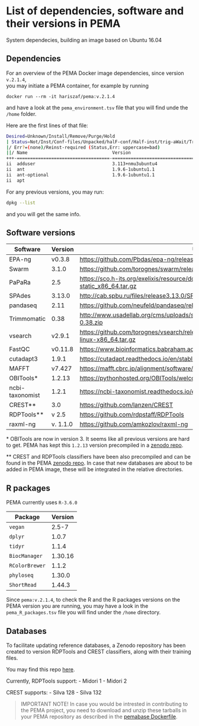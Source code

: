 # List of dependencies, software and their versions in PEMA 

System dependecies, building an image based on Ubuntu 16.04


## Dependencies

For an overview of the PEMA Docker image dependencies, since version `v.2.1.4`,  
you may initiate a PEMA container, for example by running 
```
docker run --rm -it hariszaf/pema:v.2.1.4
```
and have a look at the `pema_environment.tsv` file that you will find unde the `/home` folder. 

Here are the first lines of that file:
```bash
Desired=Unknown/Install/Remove/Purge/Hold
| Status=Not/Inst/Conf-files/Unpacked/halF-conf/Half-inst/trig-aWait/Trig-pend
|/ Err?=(none)/Reinst-required (Status,Err: uppercase=bad)
||/ Name                                Version                               Architecture Description
+++-===================================-=====================================-============-===============================================================================
ii  adduser                             3.113+nmu3ubuntu4                     all          add and remove users and groups
ii  ant                                 1.9.6-1ubuntu1.1                      all          Java based build tool like make
ii  ant-optional                        1.9.6-1ubuntu1.1                      all          Java based build tool like make - optional libraries
ii  apt           
```

For any previous versions, you may run:
```bash
dpkg --list
```

and you will get the same info. 

## Software versions

| Software       | Version | Url                                                                                            |
|----------------|---------|------------------------------------------------------------------------------------------------|
| EPA-ng         | v0.3.8  | https://github.com/Pbdas/epa-ng/releases/tag/v0.3.8                                            |
| Swarm          | 3.1.0   | https://github.com/torognes/swarm/releases/tag/v3.1.0                                          |
| PaPaRa         | 2.5     | https://sco.h-its.org/exelixis/resource/download/software/papara_nt-2.5-static_x86_64.tar.gz   |
| SPAdes         | 3.13.0  | http://cab.spbu.ru/files/release3.13.0/SPAdes-3.13.0-Linux.tar.gz                              |
| pandaseq       | 2.11    | https://github.com/neufeld/pandaseq/releases/tag/v2.11                                         |
| Trimmomatic    | 0.38    | http://www.usadellab.org/cms/uploads/supplementary/Trimmomatic/Trimmomatic-0.38.zip            |
| vsearch        | v2.9.1  | https://github.com/torognes/vsearch/releases/download/v2.9.1/vsearch-2.9.1-linux-x86_64.tar.gz |
| FastQC         | v0.11.8 | https://www.bioinformatics.babraham.ac.uk/projects/fastqc/fastqc_v0.11.8.zip                   |
| cutadapt3      | 1.9.1   | https://cutadapt.readthedocs.io/en/stable/                                                     |
| MAFFT          | v7.427  | https://mafft.cbrc.jp/alignment/software/                                                      |
| OBITools*      | 1.2.13  | https://pythonhosted.org/OBITools/welcome.html                                                 |
| ncbi-taxonomist| 1.2.1   | https://ncbi-taxonomist.readthedocs.io/en/latest/index.html                                    | 
| CREST**        | 3.0     | https://github.com/lanzen/CREST                                                                |
| RDPTools**     | v 2.5   | https://github.com/rdpstaff/RDPTools                                                           |
| raxml-ng       | v. 1.1.0| https://github.com/amkozlov/raxml-ng                                                           |

\* OBITools are now in version 3. It seems like all previous versions are hard to get. PEMA has kept this `1.2.13` version 
precompiled in a [zenodo repo](https://zenodo.org/record/5745272#.YaefgnvP0UE).

** CREST and RDPTools classifiers have been also precompiled and can be found in the PEMA [zenodo repo](https://zenodo.org/record/5745272#.YaefgnvP0UE).
   In case that new databases are about to be added in PEMA image, these will be integrated in the relative directories. 


## R packages

PEMA currently uses `R-3.6.0`

| Package        | Version |
|----------------|---------|
| `vegan`        |  2.5-7  |
| `dplyr`        |  1.0.7  |
| `tidyr`        |  1.1.4  |
| `BiocManager`  | 1.30.16 |
| `RColorBrewer` | 1.1.2   |
| `phyloseq`     | 1.30.0  |
| `ShortRead`    | 1.44.3  |

Since `pema:v.2.1.4`, to check the R and the R packages versions on the PEMA version you are running, 
you may have a look in the `pema_R_packages.tsv` file you will find under the `/home` directory. 


## Databases 

To facilitate updating reference databases, a Zenodo repository has been 
created to version RDPTools and CREST classifiers, along with their training 
files. 

You may find this repo [here]().

Currently, RDPTools support: 
    - Midori 1
    - Midori 2

CREST supports: 
    - Silva 128
    - Silva 132
    <!-- - [Silva 138](https://www.arb-silva.de/no_cache/download/archive/release_138_1/Exports/) [Integrated in 2021 Dec]: 119,525 unique taxa out of 510,508 (SSURef_NR99_tax_silva_full_align_trunc.fasta.gz)
    - [PR2 v.4.14.0](https://github.com/pr2database/pr2database/releases/tag/v4.14.0) [Integrated in 2021 Dec]:  -->

> IMPORTANT NOTE! In case you would be intrested in contributing to the PEMA 
    project, you need to download and unzip these tarballs in your PEMA repository
    as described in the [pemabase Dockerfile](https://zenodo.org/record/5734317#.YaTg4HvP1hE).

